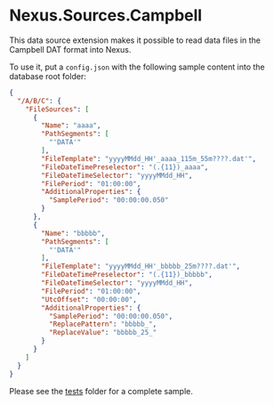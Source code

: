# Nexus.Sources.Campbell

This data source extension makes it possible to read data files in the Campbell DAT format into Nexus.

To use it, put a `config.json` with the following sample content into the database root folder:

```json
{
  "/A/B/C": {
    "FileSources": [
      {
        "Name": "aaaa",
        "PathSegments": [
          "'DATA'"
        ],
        "FileTemplate": "yyyyMMdd_HH'_aaaa_115m_55m????.dat'",
        "FileDateTimePreselector": "(.{11})_aaaa",
        "FileDateTimeSelector": "yyyyMMdd_HH",
        "FilePeriod": "01:00:00",
        "AdditionalProperties": {
          "SamplePeriod": "00:00:00.050"
        }
      },
      {
        "Name": "bbbbb",
        "PathSegments": [
          "'DATA'"
        ],
        "FileTemplate": "yyyyMMdd_HH'_bbbbb_25m????.dat'",
        "FileDateTimePreselector": "(.{11})_bbbbb",
        "FileDateTimeSelector": "yyyyMMdd_HH",
        "FilePeriod": "01:00:00",
        "UtcOffset": "00:00:00",
        "AdditionalProperties": {
          "SamplePeriod": "00:00:00.050",
          "ReplacePattern": "bbbbb_",
          "ReplaceValue": "bbbbb_25_"
        }
      }
    ]
  }
}
```

Please see the [tests](tests/Nexus.Sources.Campbell.Tests) folder for a complete sample.